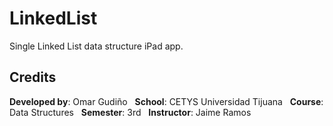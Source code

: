 # LinkedList

Single Linked List data structure iPad app.

## Credits

**Developed by**: Omar Gudiño  
**School**: CETYS Universidad Tijuana  
**Course**: Data Structures  
**Semester**: 3rd  
**Instructor**: Jaime Ramos